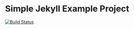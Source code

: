 # Simple Jekyll Example Project

[![Build Status](https://travis-ci.org/nolte/jekyll-boilerplate.svg?branch=master)](https://travis-ci.org/nolte/jekyll-boilerplate)
